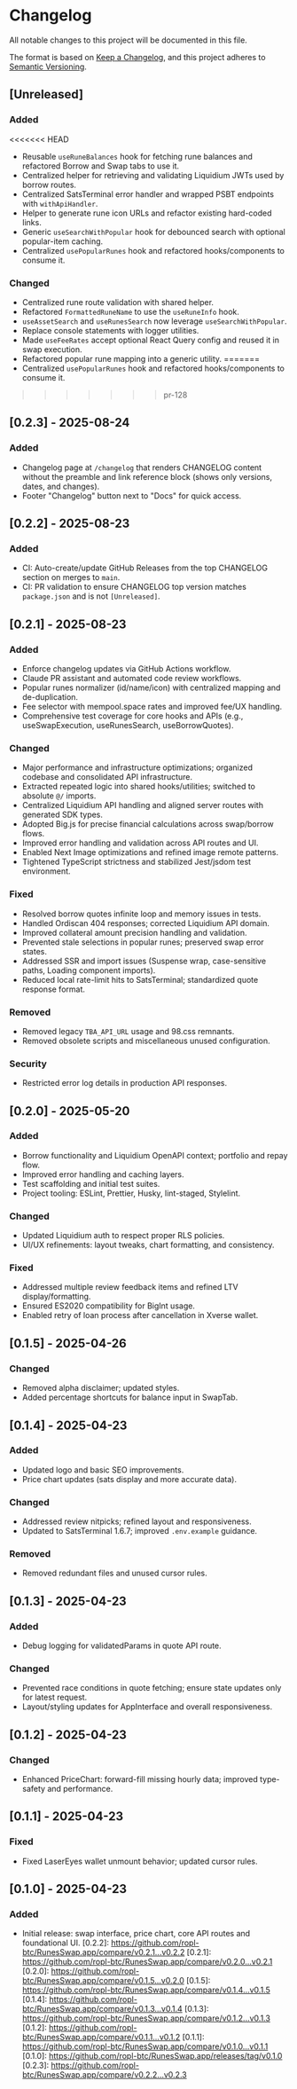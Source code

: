 # Changelog

All notable changes to this project will be documented in this file.

The format is based on [Keep a Changelog](https://keepachangelog.com/en/1.1.0/),
and this project adheres to [Semantic Versioning](https://semver.org/spec/v2.0.0.html).

## [Unreleased]

### Added

<<<<<<< HEAD
- Reusable `useRuneBalances` hook for fetching rune balances and refactored Borrow and Swap tabs to use it.
- Centralized helper for retrieving and validating Liquidium JWTs used by borrow routes.
- Centralized SatsTerminal error handler and wrapped PSBT endpoints with `withApiHandler`.
- Helper to generate rune icon URLs and refactor existing hard-coded links.
- Generic `useSearchWithPopular` hook for debounced search with optional popular-item caching.
 - Centralized `usePopularRunes` hook and refactored hooks/components to consume it.

### Changed

- Centralized rune route validation with shared helper.
- Refactored `FormattedRuneName` to use the `useRuneInfo` hook.
- `useAssetSearch` and `useRunesSearch` now leverage `useSearchWithPopular`.
- Replace console statements with logger utilities.
- Made `useFeeRates` accept optional React Query config and reused it in swap execution.
- Refactored popular rune mapping into a generic utility.
=======
- Centralized `usePopularRunes` hook and refactored hooks/components to consume it.
>>>>>>> pr-128

## [0.2.3] - 2025-08-24

### Added

- Changelog page at `/changelog` that renders CHANGELOG content without the preamble and link reference block (shows only versions, dates, and changes).
- Footer "Changelog" button next to "Docs" for quick access.

## [0.2.2] - 2025-08-23

### Added

- CI: Auto-create/update GitHub Releases from the top CHANGELOG section on merges to `main`.
- CI: PR validation to ensure CHANGELOG top version matches `package.json` and is not `[Unreleased]`.

## [0.2.1] - 2025-08-23

### Added

- Enforce changelog updates via GitHub Actions workflow.
- Claude PR assistant and automated code review workflows.
- Popular runes normalizer (id/name/icon) with centralized mapping and de-duplication.
- Fee selector with mempool.space rates and improved fee/UX handling.
- Comprehensive test coverage for core hooks and APIs (e.g., useSwapExecution, useRunesSearch, useBorrowQuotes).

### Changed

- Major performance and infrastructure optimizations; organized codebase and consolidated API infrastructure.
- Extracted repeated logic into shared hooks/utilities; switched to absolute `@/` imports.
- Centralized Liquidium API handling and aligned server routes with generated SDK types.
- Adopted Big.js for precise financial calculations across swap/borrow flows.
- Improved error handling and validation across API routes and UI.
- Enabled Next Image optimizations and refined image remote patterns.
- Tightened TypeScript strictness and stabilized Jest/jsdom test environment.

### Fixed

- Resolved borrow quotes infinite loop and memory issues in tests.
- Handled Ordiscan 404 responses; corrected Liquidium API domain.
- Improved collateral amount precision handling and validation.
- Prevented stale selections in popular runes; preserved swap error states.
- Addressed SSR and import issues (Suspense wrap, case-sensitive paths, Loading component imports).
- Reduced local rate-limit hits to SatsTerminal; standardized quote response format.

### Removed

- Removed legacy `TBA_API_URL` usage and 98.css remnants.
- Removed obsolete scripts and miscellaneous unused configuration.

### Security

- Restricted error log details in production API responses.

## [0.2.0] - 2025-05-20

### Added

- Borrow functionality and Liquidium OpenAPI context; portfolio and repay flow.
- Improved error handling and caching layers.
- Test scaffolding and initial test suites.
- Project tooling: ESLint, Prettier, Husky, lint-staged, Stylelint.

### Changed

- Updated Liquidium auth to respect proper RLS policies.
- UI/UX refinements: layout tweaks, chart formatting, and consistency.

### Fixed

- Addressed multiple review feedback items and refined LTV display/formatting.
- Ensured ES2020 compatibility for BigInt usage.
- Enabled retry of loan process after cancellation in Xverse wallet.

## [0.1.5] - 2025-04-26

### Changed

- Removed alpha disclaimer; updated styles.
- Added percentage shortcuts for balance input in SwapTab.

## [0.1.4] - 2025-04-23

### Added

- Updated logo and basic SEO improvements.
- Price chart updates (sats display and more accurate data).

### Changed

- Addressed review nitpicks; refined layout and responsiveness.
- Updated to SatsTerminal 1.6.7; improved `.env.example` guidance.

### Removed

- Removed redundant files and unused cursor rules.

## [0.1.3] - 2025-04-23

### Added

- Debug logging for validatedParams in quote API route.

### Changed

- Prevented race conditions in quote fetching; ensure state updates only for latest request.
- Layout/styling updates for AppInterface and overall responsiveness.

## [0.1.2] - 2025-04-23

### Changed

- Enhanced PriceChart: forward-fill missing hourly data; improved type-safety and performance.

## [0.1.1] - 2025-04-23

### Fixed

- Fixed LaserEyes wallet unmount behavior; updated cursor rules.

## [0.1.0] - 2025-04-23

### Added

- Initial release: swap interface, price chart, core API routes and foundational UI.
[0.2.2]: https://github.com/ropl-btc/RunesSwap.app/compare/v0.2.1...v0.2.2
[0.2.1]: https://github.com/ropl-btc/RunesSwap.app/compare/v0.2.0...v0.2.1
[0.2.0]: https://github.com/ropl-btc/RunesSwap.app/compare/v0.1.5...v0.2.0
[0.1.5]: https://github.com/ropl-btc/RunesSwap.app/compare/v0.1.4...v0.1.5
[0.1.4]: https://github.com/ropl-btc/RunesSwap.app/compare/v0.1.3...v0.1.4
[0.1.3]: https://github.com/ropl-btc/RunesSwap.app/compare/v0.1.2...v0.1.3
[0.1.2]: https://github.com/ropl-btc/RunesSwap.app/compare/v0.1.1...v0.1.2
[0.1.1]: https://github.com/ropl-btc/RunesSwap.app/compare/v0.1.0...v0.1.1
[0.1.0]: https://github.com/ropl-btc/RunesSwap.app/releases/tag/v0.1.0
[0.2.3]: https://github.com/ropl-btc/RunesSwap.app/compare/v0.2.2...v0.2.3
